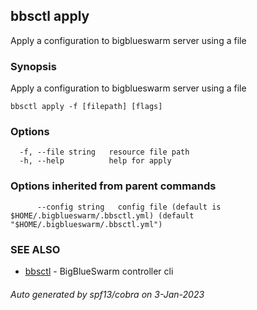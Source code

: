 ## bbsctl apply

Apply a configuration to bigblueswarm server using a file

### Synopsis

Apply a configuration to bigblueswarm server using a file

```
bbsctl apply -f [filepath] [flags]
```

### Options

```
  -f, --file string   resource file path
  -h, --help          help for apply
```

### Options inherited from parent commands

```
      --config string   config file (default is $HOME/.bigblueswarm/.bbsctl.yml) (default "$HOME/.bigblueswarm/.bbsctl.yml")
```

### SEE ALSO

* [bbsctl](bbsctl.md)	 - BigBlueSwarm controller cli

###### Auto generated by spf13/cobra on 3-Jan-2023
